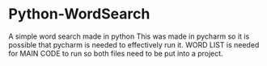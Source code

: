 # Python-WordSearch
A simple word search made in python
This was made in pycharm so it is possible that pycharm is needed to effectively run it.
WORD LIST is needed for MAIN CODE to run so both files need to be put into a project.
